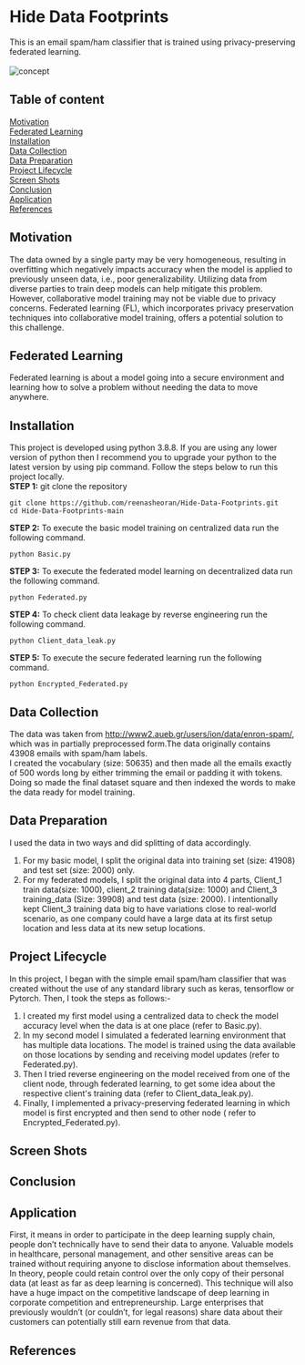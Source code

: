 # Hide Data Footprints
This is an email spam/ham classifier that is trained using privacy-preserving federated learning.<br><br>
![concept](https://github.com/reenasheoran/Hide-Data-Footprints/blob/main/static/concept.png)
## Table of content
[Motivation](#Motivation)<br>
[Federated Learning](#Federated-Learning)<br>
[Installation](#Installation)<br>
[Data Collection](#Data-Collection)<br>
[Data Preparation](#Data-Preparation)<br>
[Project Lifecycle](#Project-Lifecycle)<br>
[Screen Shots](#Screen-Shots)<br>
[Conclusion](#Conclusion)<br>
[Application](#Application)<br>
[References](#References)<br>
## Motivation
The data owned by a single party may be very homogeneous, resulting in overfitting which negatively impacts accuracy when the model is applied to previously unseen data, i.e., poor generalizability. Utilizing data from diverse parties to train deep models can help mitigate this problem. However, collaborative model training may not be viable due to privacy concerns. Federated learning (FL), which incorporates privacy preservation techniques into collaborative model training, offers a potential solution to this challenge.
## Federated Learning
Federated learning is about a model going into a secure environment and learning how to solve a problem without needing the data to move anywhere.<br>
## Installation
This project is developed using python 3.8.8. If you are using any lower version of python then I recommend you to upgrade your python to the latest version by using pip command. Follow the steps below to run this project locally.<br>
**STEP 1:** git clone the repository
```
git clone https://github.com/reenasheoran/Hide-Data-Footprints.git
cd Hide-Data-Footprints-main
```
**STEP 2:** To execute the basic model training on centralized data run the following command.<br>
```
python Basic.py
```
**STEP 3:** To execute the federated model learning on decentralized data run the following command.<br>
```
python Federated.py
```
**STEP 4:** To check client data leakage by reverse engineering run the following command.<br>
```
python Client_data_leak.py
```
**STEP 5:** To execute the secure federated learning run the following command.<br>
```
python Encrypted_Federated.py
```
## Data Collection
The data was taken from http://www2.aueb.gr/users/ion/data/enron-spam/, which was in partially preprocessed form.The data originally contains 43908 emails with spam/ham labels.<br>
I created the vocabulary (size: 50635) and then made all the emails exactly of 500 words long by either trimming the email or padding it with <unk> tokens. Doing so made the final dataset square and then indexed the words to make the data ready for model training.<br>
## Data Preparation
I used the data in two ways and did splitting of data accordingly.<br>
1. For my basic model, I split the original data into training set (size: 41908) and test set (size: 2000) only.
2. For my federated models, I split the original data into 4 parts, Client_1 train data(size: 1000), client_2 training data(size: 1000) and Client_3 training_data (Size: 39908) and test data (size: 2000). I intentionally kept Client_3 training data big to have variations close to real-world scenario, as one company could have a large data at its first setup location and less data at its new setup locations.<br>
## Project Lifecycle
In this project, I began with the simple email spam/ham classifier that was created without the use of any standard library such as keras, tensorflow or Pytorch. Then, I took the steps as follows:- <br>
1. I created my first model using a centralized data to check the model accuracy level when the data is at one place (refer to Basic.py).<br>
2. In my second model I simulated a federated learning environment that has multiple data locations. The model is trained using the data available on those locations by sending and receiving model updates (refer to Federated.py).<br>
3. Then I tried reverse engineering on the model received from one of the client node, through federated learning, to get some idea about the respective client's training data (refer to Client_data_leak.py).<br>
4. Finally, I implemented a privacy-preserving federated learning in which model is first encrypted and then send to other node ( refer to Encrypted_Federated.py).<br>
## Screen Shots
## Conclusion
## Application
First, it means in order to participate in the 
deep learning supply chain, people don’t technically have to send their data to anyone. 
Valuable models in healthcare, personal management, and other sensitive areas can be 
trained without requiring anyone to disclose information about themselves. In theory, 
people could retain control over the only copy of their personal data (at least as far as deep 
learning is concerned).
This technique will also have a huge impact on the competitive landscape of deep learning 
in corporate competition and entrepreneurship. Large enterprises that previously wouldn’t 
(or couldn’t, for legal reasons) share data about their customers can potentially still earn 
revenue from that data.
## References
